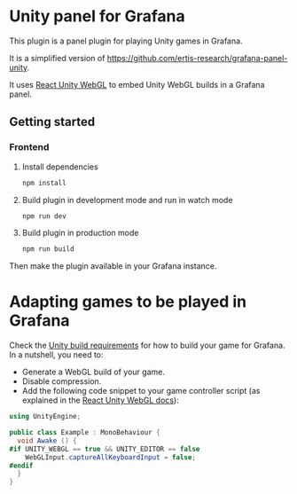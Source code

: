 # Unity panel for Grafana

This plugin is a panel plugin for playing Unity games in Grafana.

It is a simplified version of https://github.com/ertis-research/grafana-panel-unity.

It uses [React Unity WebGL](https://react-unity-webgl.dev/) to embed Unity WebGL builds in a Grafana panel.

## Getting started

### Frontend

1. Install dependencies

   ```bash
   npm install
   ```

2. Build plugin in development mode and run in watch mode

   ```bash
   npm run dev
   ```

3. Build plugin in production mode

   ```bash
   npm run build
   ```

Then make the plugin available in your Grafana instance.

# Adapting games to be played in Grafana

Check the [Unity build requirements](https://github.com/ertis-research/grafana-panel-unity/tree/main?tab=readme-ov-file#unity-build-requirements) for how to build your game for Grafana. In a nutshell, you need to:

- Generate a WebGL build of your game.
- Disable compression.
- Add the following code snippet to your game controller script (as explained in the [React Unity WebGL docs](https://react-unity-webgl.dev/docs/api/tab-index)):

```cs
using UnityEngine;

public class Example : MonoBehaviour {
  void Awake () {
#if UNITY_WEBGL == true && UNITY_EDITOR == false
    WebGLInput.captureAllKeyboardInput = false;
#endif
  }
}
```
